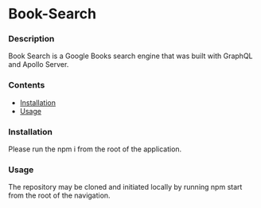 # Book-Search

### Description

Book Search is a Google Books search engine that was built with GraphQL and Apollo Server.

### Contents

- [Installation](#Installation)
- [Usage](#Usage)

### Installation

Please run the npm i from the root of the application.

### Usage

The repository may be cloned and initiated locally by running npm start from the root of the navigation.

